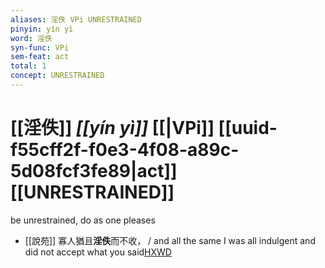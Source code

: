 ```yaml
---
aliases: 淫佚 VPi UNRESTRAINED
pinyin: yín yì
word: 淫佚
syn-func: VPi
sem-feat: act
total: 1
concept: UNRESTRAINED 
---
```

# [[淫佚]] *[[yín yì]]*  [[|VPi]] [[uuid-f55cff2f-f0e3-4f08-a89c-5d08fcf3fe89|act]] [[UNRESTRAINED]]
be unrestrained, do as one pleases
 - [[說苑]] 寡人猶且**淫佚**而不收， / and all the same I was all indulgent and did not accept what you said[HXWD](https://hxwd.org/textview.html?location=CH1a0907_CHANT_001-39a.16)
